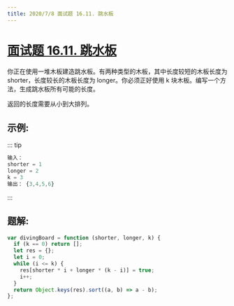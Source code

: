 ```yaml
---
title: 2020/7/8 面试题 16.11. 跳水板
---
```


# [面试题 16.11. 跳水板](https://leetcode-cn.com/problems/diving-board-lcci/)

你正在使用一堆木板建造跳水板。有两种类型的木板，其中长度较短的木板长度为 shorter，长度较长的木板长度为 longer。你必须正好使用 k 块木板。编写一个方法，生成跳水板所有可能的长度。

返回的长度需要从小到大排列。

## 示例:

::: tip

```js
输入：
shorter = 1
longer = 2
k = 3
输出： {3,4,5,6}
```

:::

## 题解:

```js
var divingBoard = function (shorter, longer, k) {
  if (k == 0) return [];
  let res = {};
  let i = 0;
  while (i <= k) {
    res[shorter * i + longer * (k - i)] = true;
    i++;
  }
  return Object.keys(res).sort((a, b) => a - b);
};
```
